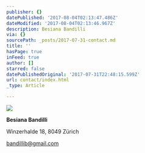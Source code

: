 ```yaml
---
publisher: {}
datePublished: '2017-08-04T02:13:47.486Z'
dateModified: '2017-08-04T02:13:46.967Z'
description: Besiana Bandilli
via: {}
sourcePath: _posts/2017-07-31-contact.md
title: ''
hasPage: true
inFeed: true
author: []
starred: false
datePublishedOriginal: '2017-07-31T22:48:15.599Z'
url: contact/index.html
_type: Article

---
```

![](https://the-grid-user-content.s3-us-west-2.amazonaws.com/8d335eeb-fd06-434a-b60b-02b86c2e64da.png)

**Besiana Bandilli**

Winzerhalde 18, 8049 Zürich

bandillib@gmail.com